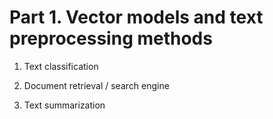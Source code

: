 # Part 1. Vector models and text preprocessing methods

1. Text classification

2. Document retrieval / search engine

3. Text summarization
